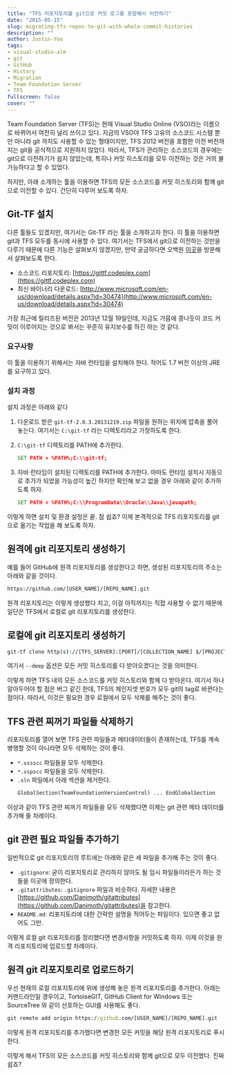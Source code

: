 ```yaml
---
title: "TFS 리포지토리를 git으로 커밋 로그를 포함해서 이전하기"
date: "2015-05-15"
slug: migrating-tfs-repos-to-git-with-whole-commit-histories
description: ""
author: Justin-Yoo
tags:
- visual-studio-alm
- git
- GitHub
- History
- Migration
- Team Foundation Server
- TFS
fullscreen: false
cover: ""
---
```


Team Foundation Server (TFS)는 현재 Visual Studio Online (VSO)라는 이름으로 바뀌어서 여전히 널리 쓰이고 있다. 지금의 VSO야 TFS 고유의 소스코드 시스템 뿐만 아니라 git 까지도 사용할 수 있는 형태이지만, TFS 2012 버전을 포함한 이전 버전까지는 git을 공식적으로 지원하지 않았다. 따라서, TFS가 관리하는 소스코드의 경우에는 git으로 이전하기가 쉽지 않았는데, 특히나 커밋 히스토리를 모두 이전하는 것은 거의 불가능하다고 할 수 있었다.

하지만, 아래 소개하는 툴을 이용하면 TFS의 모든 소스코드를 커밋 히스토리와 함께 git으로 이전할 수 있다. 간단히 다루어 보도록 하자.

## Git-TF 설치

다른 툴들도 있겠지만, 여기서는 Git-TF 라는 툴을 소개하고자 한다. 이 툴을 이용하면 git과 TFS 모두를 동시에 사용할 수 있다. 여기서는 TFS에서 git으로 이전하는 것만을 다루기 때문에 다른 기능은 살펴보지 않겠지만, 만약 궁금하다면 오백원 [이곳](https://gittf.codeplex.com)을 방문해서 살펴보도록 한다.

- 소스코드 리포지토리: [https://gittf.codeplex.com](https://gittf.codeplex.com)
- 최신 바이너리 다운로드: [http://www.microsoft.com/en-us/download/details.aspx?id=30474](http://www.microsoft.com/en-us/download/details.aspx?id=30474)

가장 최근에 릴리즈된 버전은 2013년 12월 19일인데, 지금도 가뭄에 콩나듯이 코드 커밋이 이루어지는 것으로 봐서는 꾸준히 유지보수를 하긴 하는 것 같다.

### 요구사항

이 툴을 이용하기 위해서는 자바 런타임을 설치해야 한다. 적어도 1.7 버전 이상의 JRE를 요구하고 있다.

### 설치 과정

설치 과정은 아래와 같다

1. 다운로드 받은 `git-tf-2.0.3.20131219.zip` 파일을 원하는 위치에 압축을 풀어 놓는다. 여기서는 `C:\git-tf` 라는 디렉토리라고 가정하도록 한다.
2. `C:\git-tf` 디렉토리를 PATH에 추가한다.
    ```bat
    SET PATH = %PATH%;C:\\git-tf;
    ```

3. 자바 런타임이 설치된 디렉토리를 PATH에 추가한다. 아마도 런타임 설치시 자동으로 추가가 되었을 가능성이 높긴 하지만 확인해 보고 없을 경우 아래와 같이 추가하도록 하자.
    ```bat
    SET PATH = %PATH%;C:\\ProgramData\\Oracle\\Java\\javapath;
    ```


이렇게 하면 설치 및 환경 설정은 끝. 참 쉽죠? 이제 본격적으로 TFS 리포지토리를 git으로 옮기는 작업을 해 보도록 하자.

## 원격에 git 리포지토리 생성하기

예를 들어 GitHub에 원격 리포지토리를 생성한다고 하면, 생성된 리포지토리의 주소는 아래와 같을 것이다.

```bat
https://github.com/[USER_NAME]/[REPO_NAME].git

```

원격 리포지토리는 이렇게 생성했다 치고, 이걸 아직까지는 직접 사용할 수 없기 때문에 일단은 TFS에서 로컬로 git 리포지토리를 생성한다.

## 로컬에 git 리포지토리 생성하기

```bat
git-tf clone http(s)://[TFS_SERVER]:[PORT]/[COLLECTION_NAME] $/[PROJECT_NAME]/[BRANCH_NAME] --deep

```

여기서 `--deep` 옵션은 모든 커밋 히스토리를 다 받아오겠다는 것을 의미한다.

이렇게 하면 TFS 내의 모든 소스코드를 커밋 히스토리와 함께 다 받아온다. 여기서 하나 알아두어야 할 점은 버그 같긴 한데, TFS의 체인지셋 번호가 모두 git의 tag로 바뀐다는 점이다. 따라서, 이것은 필요한 경우 로컬에서 모두 삭제를 해주는 것이 좋다.

## TFS 관련 찌꺼기 파일들 삭제하기

리포지토리를 열어 보면 TFS 관련 파일들과 메타데이터들이 존재하는데, TFS를 계속 병행할 것이 아니라면 모두 삭제하는 것이 좋다.

- `*.vssscc` 파일들을 모두 삭제한다.
- `*.vspscc` 파일들을 모두 삭제한다.
- `.sln` 파일에서 아래 섹션을 제거한다.
    ```bat
    GlobalSection(TeamFoundationVersionControl) ... EndGlobalSection
    ```

이상과 같이 TFS 관련 찌꺼기 파일들을 모두 삭제했다면 이제는 git 관련 메타 데이터를 추가해 줄 차례이다.

## git 관련 필요 파일들 추가하기

일반적으로 git 리포지토리의 루트에는 아래와 같은 세 파일을 추가해 주는 것이 좋다.

- `.gitignore`: 굳이 리포지토리로 관리하지 않아도 될 임시 파일들이라든가 하는 것들을 이곳에 정의한다.
- `.gitattributes`: `.gitignore` 파일과 비슷하다. 자세한 내용은 [https://github.com/Danimoth/gitattributes](https://github.com/Danimoth/gitattributes)을 참고한다.
- `README.md`: 리포지토리에 대한 간략한 설명을 적어두는 파일이다. 있으면 좋고 없어도 그만.

이렇게 로컬 git 리포지토리를 정리했다면 변경사항을 커밋하도록 하자. 이제 이것을 원격 리포지토리에 업로드할 차례이다.

## 원격 git 리포지토리로 업로드하기

우선 현재의 로컬 리포지토리에 위에 생성해 놓은 원격 리포지토리를 추가한다. 아래는 커맨드라인일 경우이고, TortoiseGIT, GitHub Client for Windows 또는 SourceTree 와 같이 선호하는 GUI를 사용해도 좋다.

```bat
git remote add origin https://github.com/[USER_NAME]/[REPO_NAME].git

```

이렇게 원격 리포지토리를 추가했다면 변경한 모든 커밋을 해당 원격 리포지토리로 푸시한다.

이렇게 해서 TFS의 모든 소스코드를 커밋 히스토리와 함께 git으로 모두 이전했다. 진짜 쉽죠?
